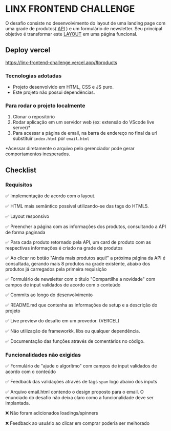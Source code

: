 # LINX FRONTEND CHALLENGE
O desafio consiste no desenvolvimento do layout de uma landing page com uma grade de produtos( [API](https://frontend-intern-challenge-api.iurykrieger.now.sh/products?page=1) ) e um formulário de newsletter. Seu principal objetivo é transformar este [LAYOUT](https://xd.adobe.com/spec/4025e242-a495-4594-71d2-5fd89d774b57-3614) em uma página funcional.

## Deploy vercel
https://linx-frontend-challenge.vercel.app/#products

### Tecnologias adotadas
- Projeto desenvolvido em HTML, CSS e JS puro.
- Este projeto não possui dependências.

### Para rodar o projeto localmente
1. Clonar o repositório
2. Rodar aplicação em um servidor web (ex: extensão do VScode live server)*
3. Para acessar a página de email, na barra de endereço no final da url substituir `index.html` por `email.html`

*Acessar diretamente o arquivo pelo gerenciador pode gerar comportamentos inesperados.


## Checklist
### Requisitos
✅ Implementação de acordo com o layout.

✅ HTML mais semântico possível utilizando-se das tags do HTML5.

✅ Layout responsivo

✅ Preencher a página com as informações dos produtos, consultando a API de forma paginada

✅ Para cada produto retornado pela API, um card de produto com as respectivas informações é criado na grade de produtos

✅ Ao clicar no botão "Ainda mais produtos aqui!" a próxima página da API é consultada, gerando mais 8 produtos na grade existente, abaixo dos produtos já carregados pela primeira requisição

✅ Formulário de newsletter com o título "Compartilhe a novidade" com campos de input validados de acordo com o conteúdo

✅ Commits ao longo do desenvolvimento

✅ README.md que contenha as informações de setup e a descrição do projeto

✅ Live preview do desafio em um provedor. (VERCEL)

✅ Não utilização de frameworkk, libs ou qualquer dependência.

✅ Documentação das funções através de comentários no código.

### Funcionalidades não exigidas

✅ Formulário de "ajude o algorítmo" com campos de input validados de acordo com o conteúdo

✅ Feedback das validações através de tags `span` logo abaixo dos inputs

✅ Arquivo email.html contendo o design proposto para o email. O enunciado do desafio não deixa claro como a funcionalidade deve ser implantada.

❌ Não foram adicionados loadings/spinners

❌ Feedback ao usuário ao clicar em comprar poderia ser melhorado

